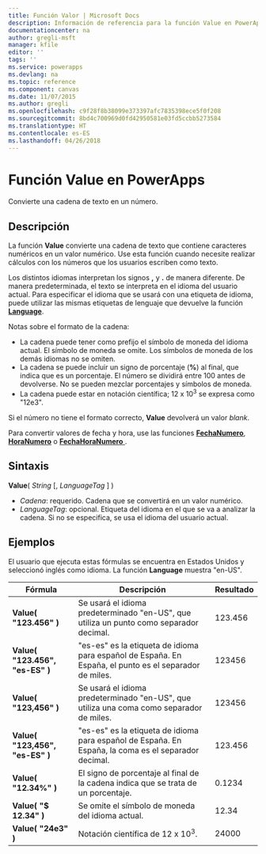 ```yaml
---
title: Función Valor | Microsoft Docs
description: Información de referencia para la función Value en PowerApps, incluida la sintaxis
documentationcenter: na
author: gregli-msft
manager: kfile
editor: ''
tags: ''
ms.service: powerapps
ms.devlang: na
ms.topic: reference
ms.component: canvas
ms.date: 11/07/2015
ms.author: gregli
ms.openlocfilehash: c9f28f8b38099e373397afc7835398ece5f0f208
ms.sourcegitcommit: 8bd4c700969d0fd42950581e03fd5ccbb5273584
ms.translationtype: HT
ms.contentlocale: es-ES
ms.lasthandoff: 04/26/2018
---
```

# <a name="value-function-in-powerapps"></a>Función Value en PowerApps
Convierte una cadena de texto en un número.

## <a name="description"></a>Descripción
La función **Value** convierte una cadena de texto que contiene caracteres numéricos en un valor numérico. Use esta función cuando necesite realizar cálculos con los números que los usuarios escriben como texto.

Los distintos idiomas interpretan los signos **,** y **.** de manera diferente.  De manera predeterminada, el texto se interpreta en el idioma del usuario actual.  Para especificar el idioma que se usará con una etiqueta de idioma, puede utilizar las mismas etiquetas de lenguaje que devuelve la función **[Language](function-language.md)**.

Notas sobre el formato de la cadena:

* La cadena puede tener como prefijo el símbolo de moneda del idioma actual.  El símbolo de moneda se omite.  Los símbolos de moneda de los demás idiomas no se omiten.
* La cadena se puede incluir un signo de porcentaje (**%**) al final, que indica que es un porcentaje.  El número se dividirá entre 100 antes de devolverse.  No se pueden mezclar porcentajes y símbolos de moneda.
* La cadena puede estar en notación científica; 12 x 10<sup>3</sup> se expresa como "12e3".

Si el número no tiene el formato correcto, **Value** devolverá un valor *blank*.

Para convertir valores de fecha y hora, use las funciones [ **FechaNumero**](function-datevalue-timevalue.md), [ **HoraNumero**](function-datevalue-timevalue.md) o [ **FechaHoraNumero** ](function-datevalue-timevalue.md).

## <a name="syntax"></a>Sintaxis
**Value**( *String* [, *LanguageTag* ] )

* *Cadena*: requerido. Cadena que se convertirá en un valor numérico.
* *LanguageTag*: opcional.  Etiqueta del idioma en el que se va a analizar la cadena.  Si no se especifica, se usa el idioma del usuario actual.

## <a name="examples"></a>Ejemplos
El usuario que ejecuta estas fórmulas se encuentra en Estados Unidos y seleccionó inglés como idioma.  La función **Language** muestra "en-US".

| Fórmula | Descripción | Resultado |
| --- | --- | --- |
| **Value( "123.456" )** |Se usará el idioma predeterminado "en-US", que utiliza un punto como separador decimal. |123.456 |
| **Value( "123.456", "es-ES" )** |"es-es" es la etiqueta de idioma para español de España.  En España, el punto es el separador de miles. |123456 |
| **Value( "123,456" )** |Se usará el idioma predeterminado "en-US", que utiliza una coma como separador de miles. |123456 |
| **Value( "123,456", "es-ES" )** |"es-es" es la etiqueta de idioma para español de España.  En España, la coma es el separador decimal. |123.456 |
| **Value( "12.34%" )** |El signo de porcentaje al final de la cadena indica que se trata de un porcentaje. |0.1234 |
| **Value( "$ 12.34" )** |Se omite el símbolo de moneda del idioma actual. |12.34 |
| **Value( "24e3" )** |Notación científica de 12 x 10<sup>3</sup>. |24000 |

